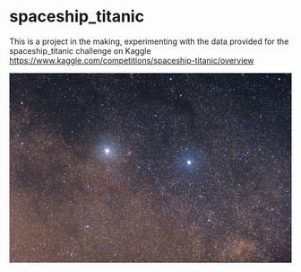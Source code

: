 # spaceship_titanic

This is a project in the making, experimenting with the data provided for the spaceship_titanic challenge on Kaggle 
https://www.kaggle.com/competitions/spaceship-titanic/overview

![alpha_kentauri](https://github.com/tragians/spaceship_titanic/blob/master/alpha_kentauri.jpg)


